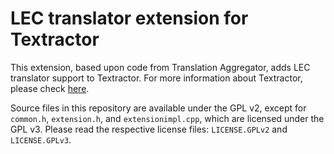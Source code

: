 # LEC translator extension for Textractor

This extension, based upon code from Translation Aggregator, adds LEC translator support to Textractor. For more information about Textractor, please check [here](https://github.com/Artikash/Textractor).

Source files in this repository are available under the GPL v2, except for `common.h`, `extension.h`, and `extensionimpl.cpp`, which are licensed under the GPL v3. Please read the respective license files: `LICENSE.GPLv2` and `LICENSE.GPLv3`.
